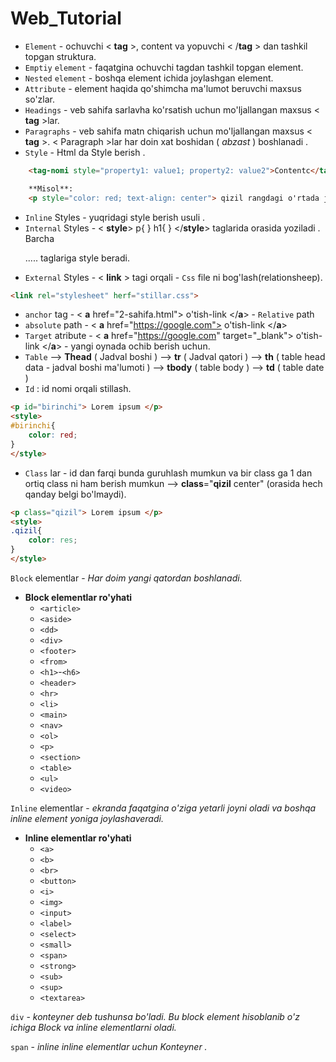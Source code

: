 # Web_Tutorial

- `Element` - ochuvchi  < **tag** >, content va yopuvchi  < /**tag** > dan tashkil topgan struktura.
- `Emptiy` `element` - faqatgina ochuvchi tagdan tashkil topgan element.
- `Nested` `element` - boshqa element ichida joylashgan element.
- `Attribute` - element haqida qo'shimcha ma'lumot beruvchi maxsus so'zlar.
- `Headings` - veb sahifa sarlavha ko'rsatish uchun mo'ljallangan maxsus < **tag** >lar.
- `Paragraphs` - veb sahifa matn chiqarish uchun mo'ljallangan maxsus < **tag** >. < Paragraph >lar har doin xat boshidan ( *abzast* ) boshlanadi .
- `Style` - Html da Style berish .

```html
	<tag-nomi style="property1: value1; property2: value2">Contentc</tag-nomi>

	**Misol**:
	<p style="color: red; text-align: center"> qizil rangdagi o'rtada joylashgan matn </p>
```

- `Inline` Styles - yuqridagi style berish usuli .
- `Internal` Styles -  < **style**> p{ } h1{ } </**style**> taglarida orasida yoziladi . Barcha <p> ..... taglariga style beradi.
- `External` Styles - < **link** > tagi orqali - `Css` file ni bog'lash(relationsheep).

```html
<link rel="stylesheet" herf="stillar.css">
```

- `anchor` tag - < **a** href="2-sahifa.html"> o'tish-link </**a**> - `Relative` path
- `absolute` path  - < **a** href="https://google.com"> o'tish-link </**a**>
- `Target` atribute - < **a** href="https://google.com" target="_blank"> o'tish-link </**a**> - yangi oynada ochib berish uchun.
- `Table` —> **Thead** ( Jadval boshi ) —> **tr** ( Jadval qatori ) —> **th** ( table head data - jadval boshi ma'lumoti ) —> **tbody** ( table body  ) —> **td** ( table date )
- `Id` : id nomi orqali stillash.

```html
<p id="birinchi"> Lorem ipsum </p>
<style>
#birinchi{
	color: red;
}
</style>
```

- `Class` lar - id dan farqi bunda guruhlash mumkun va bir class ga 1 dan ortiq  class ni ham berish mumkun  —> **class**="**qizil** center" (orasida hech qanday belgi bo'lmaydi).

```html
<p class="qizil"> Lorem ipsum </p>
<style>
.qizil{
	color: res;
}
</style>
```
`Block` elementlar -  *Har doim yangi qatordan boshlanadi.*

- **Block elementlar ro'yhati**
    - `<article>`
    - `<aside>`
    - `<dd>`
    - `<div>`
    - `<footer>`
    - `<from>`
    - `<h1>`-`<h6>`
    - `<header>`
    - `<hr>`
    - `<li>`
    - `<main>`
    - `<nav>`
    - `<ol>`
    - `<p>`
    - `<section>`
    - `<table>`
    - `<ul>`
    - `<video>`

`Inline` elementlar - *ekranda faqatgina o'ziga yetarli joyni oladi va boshqa inline element yoniga joylashaveradi.*

- **Inline elementlar ro'yhati**
    - `<a>`
    - `<b>`
    - `<br>`
    - `<button>`
    - `<i>`
    - `<img>`
    - `<input>`
    - `<label>`
    - `<select>`
    - `<small>`
    - `<span>`
    - `<strong>`
    - `<sub>`
    - `<sup>`
    - `<textarea>`

`div` - *konteyner deb tushunsa bo'ladi. Bu block element hisoblanib o'z ichiga Block va inline elementlarni oladi.*

`span` - *inline inline elementlar uchun Konteyner .*